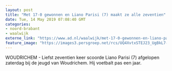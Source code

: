 ```yaml
---
layout: post
title: "Met 17-0 gewonnen en Liano Parisi (7) maakt ze alle zeventien"
date: Tue, 14 May 2019 07:08:40 GMT
categories: 
- noord-brabant 
- waalwijk 
externe_link: "https://www.ad.nl/waalwijk/met-17-0-gewonnen-en-liano-parisi-7-maakt-ze-alle-zeventien~a8049afd/"
feature_image: "https://images3.persgroep.net/rcs/UQ4XvtxSTEJ23_UgBkL7-tDOPEo/diocontent/148264864/_fitwidth/400/?appId=21791a8992982cd8da851550a453bd7f&quality=0.7"
---
```


WOUDRICHEM - Liefst zeventien keer scoorde Liano Parisi (7) afgelopen zaterdag bij de jeugd van Woudrichem. Hij voetbalt pas een jaar.
